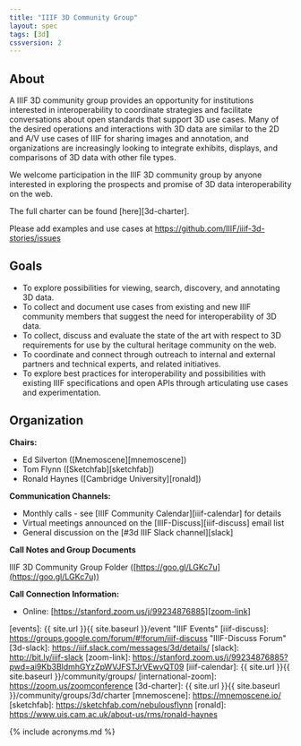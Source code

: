 ```yaml
---
title: "IIIF 3D Community Group"
layout: spec
tags: [3d]
cssversion: 2
---
```


## About

A IIIF 3D community group provides an opportunity for institutions interested in interoperability to coordinate strategies and facilitate conversations about open standards that support 3D use cases. Many of the desired operations and interactions with 3D data are similar to the 2D and A/V use cases of IIIF for sharing images and annotation, and organizations are increasingly looking to integrate exhibits, displays, and comparisons of 3D data with other file types.

We welcome participation in the IIIF 3D community group by anyone interested in exploring the prospects and promise of 3D data interoperability on the web.

The full charter can be found [here][3d-charter].

Please add examples and use cases at https://github.com/IIIF/iiif-3d-stories/issues

## Goals

 * To explore possibilities for viewing, search, discovery, and annotating 3D data.
 * To collect and document use cases from existing and new IIIF community members that suggest the need for interoperability of 3D data.
 * To collect, discuss and evaluate the state of the art with respect to 3D requirements for use by the cultural heritage community on the web.
 * To coordinate and connect through outreach to internal and external partners and technical experts, and related initiatives. 
 * To explore best practices for interoperability and possibilities with existing IIIF specifications and open APIs through articulating use cases and experimentation. 

## Organization

**Chairs:**

  * Ed Silverton ([Mnemoscene][mnemoscene])
  * Tom Flynn ([Sketchfab][sketchfab])
  * Ronald Haynes ([Cambridge University][ronald])

**Communication Channels:**

  * Monthly calls - see [IIIF Community Calendar][iiif-calendar] for details
  * Virtual meetings announced on the [IIIF-Discuss][iiif-discuss] email list
  * General discussion on the [#3d IIIF Slack channel][slack]

**Call Notes and Group Documents**

IIIF 3D Community Group Folder ([https://goo.gl/LGKc7u](https://goo.gl/LGKc7u))

**Call Connection Information:**

 * Online: [https://stanford.zoom.us/j/99234876885][zoom-link]


[3d-user-stories]: https://github.com/IIIF/iiif-3d-stories "3D User Stories"
[events]: {{ site.url }}{{ site.baseurl }}/event "IIIF Events"
[iiif-discuss]: https://groups.google.com/forum/#!forum/iiif-discuss "IIIF-Discuss Forum"
[3d-slack]: https://iiif.slack.com/messages/3d/details/
[slack]: http://bit.ly/iiif-slack
[zoom-link]: https://stanford.zoom.us/j/99234876885?pwd=ai9Kb3BldmhGYzZpWVJFSTJrVEwvQT09
[iiif-calendar]: {{ site.url }}{{ site.baseurl }}/community/groups/
[international-zoom]: https://zoom.us/zoomconference
[3d-charter]: {{ site.url }}{{ site.baseurl }}/community/groups/3d/charter
[mnemoscene]: https://mnemoscene.io/
[sketchfab]: https://sketchfab.com/nebulousflynn
[ronald]: https://www.uis.cam.ac.uk/about-us/rms/ronald-haynes

{% include acronyms.md %}
